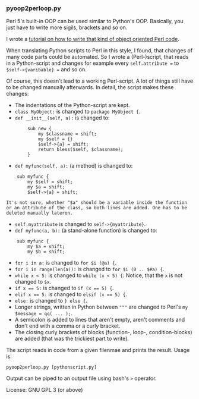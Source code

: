 ### pyoop2perloop.py

Perl 5's built-in OOP can be used similar to Python's OOP. Basically, you just have to write more sigils, brackets and so on.

I wrote a [tutorial on how to write that kind of object oriented Perl code](https://hlubenow.lima-city.de/perl2_oop.html). 

When translating Python scripts to Perl in this style, I found, that changes of many code parts could be automated.
So I wrote a (Perl-)script, that reads in a Python-script and changes for example every `self.attribute =` to `$self->{varibable} =` and so on.

Of course, this doesn't lead to a working Perl-script. A lot of things still have to be changed manually afterwards. In detail, the script makes these changes:

- The indentations of the Python-script are kept.
- `class MyObject:` is changed to `package MyObject {`.
- `def __init__(self, a):` is changed to:
```
        sub new {
            my $classname = shift;
            my $self = {}
            $self->{a} = shift;
            return bless($self, $classname);
        }
```
- `def myfunc(self, a):` (a method) is changed to:
```
    sub myfunc {
        my $self = shift;
        my $a = shift;
        $self->{a} = shift;
```
    It's not sure, whether "$a" should be a variable inside the function or an attribute of the class, so both lines are added. One has to be deleted manually lateron.

- `self.myattribute` is changed to `self->{myattribute}`.
- `def myfunc(a, b):` (a stand-alone function) is changed to:
```
    sub myfunc {
        my $a = shift;
        my $b = shift;
```
- `for i in a:` is changed to `for $i (@a) {`.
- `for i in range(len(a)):` is changed to `for $i (0 .. $#a) {`.
- `while x < 5:` is changed to `while (x < 5) {`: Notice, that the `x` is not changed to `$x`.
- `if x == 5:` is changed to `if (x == 5) {`.
- `elif x == 5:` is changed to `elsif (x == 5) {`.
- `else:` is changed to `} else {`.
- Longer strings, written in Python between `"""` are changed to Perl's `my $message = qq( ... );`.
- A semicolon is added to lines that aren't empty, aren't comments and don't end with a comma or a curly bracket.
- The closing curly brackets of blocks (function-, loop-, condition-blocks) are added (that was the trickiest part to write). 

The script reads in code from a given filenmae and prints the result. Usage is:
```
pyoop2perloop.py [pythonscript.py]
```
Output can be piped to an output file using bash's `>` operator.

License: GNU GPL 3 (or above)

